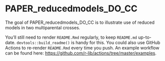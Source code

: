 
<!-- README.md is generated from README.Rmd. Please edit that file -->

# PAPER\_reducedmodels\_DO\_CC

<!-- badges: start -->
<!-- badges: end -->

The goal of PAPER\_reducedmodels\_DO\_CC is to illustrate use of reduced
models in two multiparental crosses.

You’ll still need to render `README.Rmd` regularly, to keep `README.md`
up-to-date. `devtools::build_readme()` is handy for this. You could also
use GitHub Actions to re-render `README.Rmd` every time you push. An
example workflow can be found here:
<https://github.com/r-lib/actions/tree/master/examples>.
